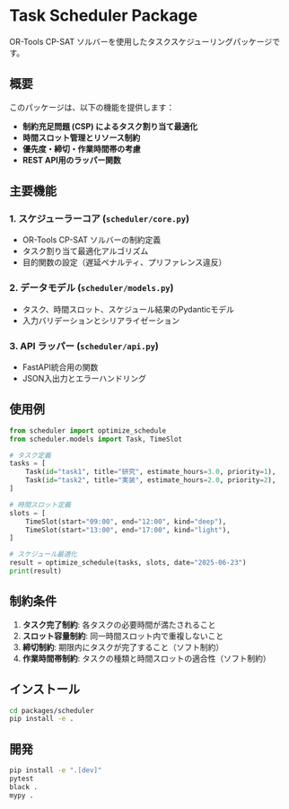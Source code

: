 # Task Scheduler Package

OR-Tools CP-SAT ソルバーを使用したタスクスケジューリングパッケージです。

## 概要

このパッケージは、以下の機能を提供します：

- **制約充足問題 (CSP) によるタスク割り当て最適化**
- **時間スロット管理とリソース制約**
- **優先度・締切・作業時間帯の考慮**
- **REST API用のラッパー関数**

## 主要機能

### 1. スケジューラーコア (`scheduler/core.py`)
- OR-Tools CP-SAT ソルバーの制約定義
- タスク割り当て最適化アルゴリズム
- 目的関数の設定（遅延ペナルティ、プリファレンス違反）

### 2. データモデル (`scheduler/models.py`)
- タスク、時間スロット、スケジュール結果のPydanticモデル
- 入力バリデーションとシリアライゼーション

### 3. API ラッパー (`scheduler/api.py`)
- FastAPI統合用の関数
- JSON入出力とエラーハンドリング

## 使用例

```python
from scheduler import optimize_schedule
from scheduler.models import Task, TimeSlot

# タスク定義
tasks = [
    Task(id="task1", title="研究", estimate_hours=3.0, priority=1),
    Task(id="task2", title="実装", estimate_hours=2.0, priority=2),
]

# 時間スロット定義
slots = [
    TimeSlot(start="09:00", end="12:00", kind="deep"),
    TimeSlot(start="13:00", end="17:00", kind="light"),
]

# スケジュール最適化
result = optimize_schedule(tasks, slots, date="2025-06-23")
print(result)
```

## 制約条件

1. **タスク完了制約**: 各タスクの必要時間が満たされること
2. **スロット容量制約**: 同一時間スロット内で重複しないこと  
3. **締切制約**: 期限内にタスクが完了すること（ソフト制約）
4. **作業時間帯制約**: タスクの種類と時間スロットの適合性（ソフト制約）

## インストール

```bash
cd packages/scheduler
pip install -e .
```

## 開発

```bash
pip install -e ".[dev]"
pytest
black .
mypy .
```